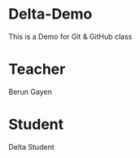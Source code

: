 # Delta-Demo
This is a Demo for Git &amp; GitHub class

# Teacher
Berun Gayen

# Student
Delta Student
